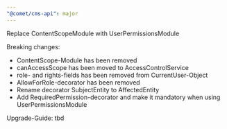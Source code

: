 ```yaml
---
"@comet/cms-api": major
---
```


Replace ContentScopeModule with UserPermissionsModule

Breaking changes:

-   ContentScope-Module has been removed
-   canAccessScope has been moved to AccessControlService
-   role- and rights-fields has been removed from CurrentUser-Object
-   AllowForRole-decorator has been removed
-   Rename decorator SubjectEntity to AffectedEntity
-   Add RequiredPermission-decorator and make it mandatory when using UserPermissionsModule

Upgrade-Guide: tbd
